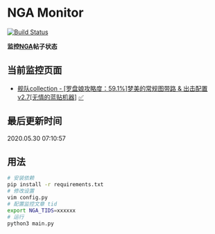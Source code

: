# NGA Monitor

[![Build Status](https://travis-ci.org/kcwikizh/nga-monitor.svg?branch=master)](https://travis-ci.org/kcwikizh/nga-monitor)

**监控[NGA](https://bbs.nga.cn)帖子状态**

## 当前监控页面

- [舰队collection - [罗盘娘攻略度：59.1%]梦美的常规图带路 &amp; 出击配置 v2.7[无情的蓝贴机器]](https://bbs.nga.cn/read.php?tid=16334445) [✅](16334445.md)


## 最后更新时间

2020.05.30 07:10:57

## 用法

```bash
# 安装依赖
pip install -r requirements.txt
# 修改设置
vim config.py
# 配置监控文章 tid
export NGA_TIDS=xxxxxx
# 运行
python3 main.py
```
